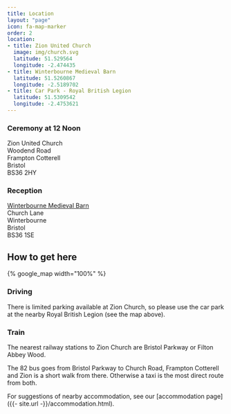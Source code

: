 ```yaml
---
title: Location
layout: "page"
icon: fa-map-marker
order: 2
location:
- title: Zion United Church
  image: img/church.svg
  latitude: 51.529564
  longitude: -2.474435
- title: Winterbourne Medieval Barn
  latitude: 51.5260867
  longitude: -2.5189702
- title: Car Park - Royal British Legion
  latitude: 51.5309542
  longitude: -2.4753621
---
```

<!-- - title: Bristol Parkway station
  latitude: 51.5142176
  longitude: -2.5454407
- title: Filton Abbey Wood station
  latitude: 51.5033569
  longitude: -2.5660303 -->

<div class="row">
    <div class="6u 12u$(small)">
    	<h3>Ceremony at 12 Noon</h3>
    	<p>Zion United Church<br>Woodend Road<br>Frampton Cotterell<br>Bristol<br>BS36 2HY</p>
    </div>
    <div class="6u 12u$(small)">
    	<h3>Reception</h3>
    	<p><a href="https://www.winterbournebarn.org.uk">Winterbourne Medieval Barn</a><br>Church Lane<br>Winterbourne<br>Bristol<br>BS36 1SE</p>
    </div>
</div>

## How to get here

{% google_map width="100%" %}

### Driving

There is limited parking available at Zion Church, so please use the car park at the nearby Royal British Legion (see the map above).

### Train

The nearest railway stations to Zion Church are Bristol Parkway or Filton Abbey Wood.

The 82 bus goes from Bristol Parkway to Church Road, Frampton Cotterell and Zion is a short walk from there. Otherwise a taxi is the most direct route from both.


For suggestions of nearby accommodation, see our [accommodation page]({{- site.url -}}/accommodation.html).
